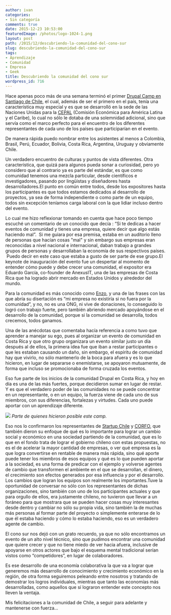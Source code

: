 ```yaml
---
author: ivan
categories:
- Sin categoría
comments: true
date: 2015-12-23 10:53:00
featuredImage: /photos/logo-1024-1.png
layout: post
path: /2015/12/descubriendo-la-comunidad-del-cono-sur
slug: descubriendo-la-comunidad-del-cono-sur
tags:
- Aprendizaje
- Comunidad
- Empresa
- Geek
title: Descubriendo la comunidad del cono sur
wordpress_id: 716
---
```


Hace apenas poco más de una semana terminó el primer [Drupal Camp en Santiago de Chile](https://camp.drupalchile.org/es), el cual, además de ser el primero en el país, tenía una característica muy especial y es que se desarrolló en la sede de las Naciones Unidas para la [CEPAL](https://cepal.org/) (Comisión Económica para América Latina y el Caribe), lo cual no sólo le dotaba de una solemnidad adicional, sino que servía como el marco perfecto para el encuentro de los diferentes representantes de cada uno de los países que participarían en el evento.

De manera rápida puedo nombrar entre los asistentes al menos a Colombia, Brasil, Perú, Ecuador, Bolivia, Costa Rica, Argentina, Uruguay y obviamente Chile.

Un verdadero encuentro de culturas y puntos de vista diferentes. Otra característica, que quizá para algunos pueda sonar a curiosidad, pero yo considero que al contrario ya es parte del estándar, es que como comunidad tenemos una mezcla particular, desde científicos e investigadores, pasando por lingüistas y diseñadores hasta desarrolladores.El punto en común entre todos, desde los expositores hasta los participantes es que todos estamos dedicados al desarrollo de proyectos, ya sea de forma independiente o como parte de un equipo, todos sin excepción teníamos carga laboral con la que lidiar incluso dentro del evento.

Lo cual me hizo reflexionar tomando en cuenta que hace poco tiempo escuché un comentario de un conocido que decía : “Si te dedicas a hacer eventos de comunidad y tienes una empresa, quiere decir que algo estás haciendo mal”.  Si me guiara por esa premisa, estaba en un auditorio lleno de personas que hacían cosas "mal" y sin embargo sus empresas eran reconocidas a nivel nacional e internacional, daban trabajo a grandes grupos de personas y desarrollaban la economía de sus respectivos países.  Puedo decir en este caso que estaba a gusto de ser parte de ese grupo.El keynote de inauguración del evento fue un despertar al momento de entender cómo puede y debe crecer una comunidad, el expositor era Eduardo García, co-founder de AnexusIT, una de las empresas de Costa Rica que ha logrado abrir mercado en Estados Unidos y alrededor del mundo.

Para la comunidad es más conocido como [Enzo](https://twitter.com/enzolutions), y una de las frases con las que abría su disertación es “mi empresa no existiría si no fuera por la comunidad”, y no, no es una ONG, ni vive de donaciones, lo conseguido lo logró con trabajo fuerte, pero también abriendo mercado apoyándose en el desarrollo de la comunidad, porque si la comunidad se desarrolla, todos crecemos, todos ganamos.

Una de las anécdotas que comentaba hacía referencia a como tuvo que aprender a manejar su ego, pues al organizar un evento de comunidad en Costa Rica y que otro grupo organizara un evento similar justo un día después al de ellos, la primera idea fue que iban a restar participantes o que les estaban causando un daño, sin embargo, el espíritu de comunidad hay que vivirlo, no sólo mantenerlo de la boca para afuera y es lo que hicieron, en lugar de separarse o enemistarse, se apoyaron mutuamente, de forma que incluso se promocionaba de forma cruzada los eventos.

Eso fue parte de los inicios de la comunidad Drupal en Costa Rica, y hoy en día es una de las más fuertes, porque decidieron sumar en lugar de restar. Y es que el verdadero poder de las comunidades no se puede concentrar en un representante, o en un equipo, la fuerza viene de cada uno de sus miembros, con sus diferencias, fortalezas y virtudes. Cada uno puede aportar con un aprendizaje diferente.

![](/photos/DrupalCampChile.jpg)
*Parte de quienes hicieron posible este camp.*

Eso nos lo confirmaron los representantes de [Startup Chile](https://www.startupchile.org/) y [CORFO](https://www.corfo.cl/), que también dieron su enfoque de qué es lo importante para lograr un cambio social y económico en una sociedad partiendo de la comunidad, que es lo que en el fondo trata de lograr el gobierno chileno con estas propuestas, no es el de acelerar la mayor cantidad de empresas, o ver qué empresa es la que logra convertirse en rentable de manera más rápida, sino qué aporte puede tener los miembros de esos equipos y qué es lo que pueden aportar a la sociedad, es una forma de predicar con el ejemplo y volverse agentes de cambio que transformen el ambiente en el que se desarrollan, el dinero, el crecimiento son efectos generados por esa influencia y por el desarrollo. Los cambios que logran los equipos son realmente los importantes.Tuve la oportunidad de conversar no sólo con los representantes de dichas organizaciones, sino también con uno de los participantes actuales y que para orgullo de ellos, era justamente chileno, no tuvieron que llevar a un foráneo para que mostrara que se pueden hacer cosas muy interesantes desde dentro y cambiar no sólo su propia vida, sino también la de muchas más personas al formar parte del proyecto o simplemente enterarse de lo que él estaba haciendo y cómo lo estaba haciendo, eso es un verdadero agente de cambio.

El cono sur nos dejó con un grato recuerdo, ya que no sólo encontramos un evento de un alto nivel técnico, sino que pudimos encontrar una comunidad que quiere crecer y que no tiene miedo de ver hacia afuera, inclusive de apoyarse en otros actores que bajo el esquema mental tradicional serían vistos como “competidores”, en lugar de colaboradores.

Es ese desarrollo de una economía colaborativa la que va a lograr que generemos más desarrollo de conocimiento y crecimiento económico en la región, de otra forma seguiremos peleando entre nosotros y tratando de demostrar los logros individuales, mientras que tanto las economías más desarrolladas, como aquellos que sí lograron entender este concepto nos lleven la ventaja.

Mis felicitaciones a la comunidad de Chile, a seguir para adelante y mantenerse con fuerza…